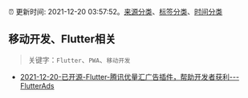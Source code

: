 :alarm_clock: 更新时间: 2021-12-20 03:57:52。[来源分类](../README.md)、[标签分类](../TAGS.md)、[时间分类](../TIMELINE.md)

## 移动开发、Flutter相关


> 关键字：`Flutter`、`PWA`、`移动开发`



- [2021-12-20-已开源-Flutter-腾讯优量汇广告插件，帮助开发者获利---FlutterAds](https://www.v2ex.com/t/823285) 